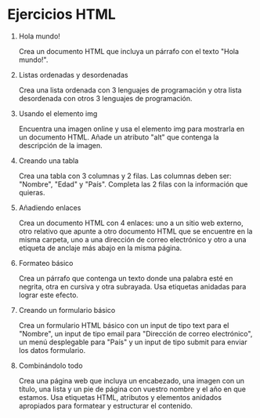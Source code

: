 # Ejercicios HTML

1. Hola mundo!

    Crea un documento HTML que incluya un párrafo con el texto "Hola mundo!".

2. Listas ordenadas y desordenadas

    Crea una lista ordenada con 3 lenguajes de programación y otra lista desordenada con otros 3 lenguajes de programación.

3. Usando el elemento img

    Encuentra una imagen online y usa el elemento img para mostrarla en un documento HTML. Añade un atributo "alt" que contenga la descripción de la imagen.

4. Creando una tabla

    Crea una tabla con 3 columnas y 2 filas. Las columnas deben ser: "Nombre", "Edad" y "País". Completa las 2 filas con la información que quieras.

5. Añadiendo enlaces

    Crea un documento HTML con 4 enlaces: uno a un sitio web externo, otro relativo que apunte a otro documento HTML que se encuentre en la misma carpeta, uno a una dirección de correo electrónico y otro a una etiqueta de anclaje más abajo en la misma página.

6. Formateo básico
    
    Crea un párrafo que contenga un texto donde una palabra esté en negrita, otra en cursiva y otra subrayada. Usa etiquetas anidadas para lograr este efecto.

7. Creando un formulario básico

    Crea un formulario HTML básico con un input de tipo text para el "Nombre", un input de tipo email para "Dirección de correo electrónico", un menú desplegable para "País" y un input de tipo submit para enviar los datos formulario.

8. Combinándolo todo

    Crea una página web que incluya un encabezado, una imagen con un título, una lista y un pie de página con vuestro nombre y el año en que estamos. Usa etiquetas HTML, atributos y elementos anidados apropiados para formatear y estructurar el contenido.
